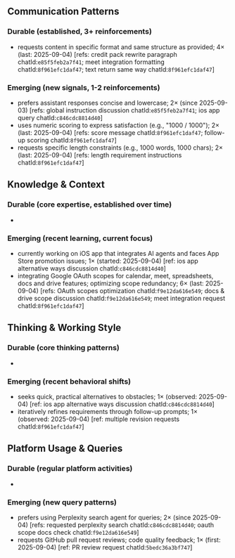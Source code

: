## Communication Patterns
### Durable (established, 3+ reinforcements)
- requests content in specific format and same structure as provided; 4× (last: 2025-09-04) [refs: credit pack rewrite paragraph chatId:`e85f5feb2a7f41`; meet integration formatting chatId:`8f961efc1daf47`; text return same way chatId:`8f961efc1daf47`]

### Emerging (new signals, 1-2 reinforcements)
- prefers assistant responses concise and lowercase; 2× (since 2025-09-03) [refs: global instruction discussion chatId:`e85f5feb2a7f41`; ios app query chatId:`c846cdc8814d40`]
- uses numeric scoring to express satisfaction (e.g., "1000 / 1000"); 2× (last: 2025-09-04) [refs: score message chatId:`8f961efc1daf47`; follow-up scoring chatId:`8f961efc1daf47`]
- requests specific length constraints (e.g., 1000 words, 1000 chars); 2× (last: 2025-09-04) [refs: length requirement instructions chatId:`8f961efc1daf47`]

## Knowledge & Context
### Durable (core expertise, established over time)
- 

### Emerging (recent learning, current focus)  
- currently working on iOS app that integrates AI agents and faces App Store promotion issues; 1× (started: 2025-09-04) [ref: ios app alternative ways discussion chatId:`c846cdc8814d40`]
- integrating Google OAuth scopes for calendar, meet, spreadsheets, docs and drive features; optimizing scope redundancy; 6× (last: 2025-09-04) [refs: OAuth scopes optimization chatId:`f9e12da616e549`; docs & drive scope discussion chatId:`f9e12da616e549`; meet integration request chatId:`8f961efc1daf47`]

## Thinking & Working Style
### Durable (core thinking patterns)
- 

### Emerging (recent behavioral shifts)
- seeks quick, practical alternatives to obstacles; 1× (observed: 2025-09-04) [ref: ios app alternative ways discussion chatId:`c846cdc8814d40`]
- iteratively refines requirements through follow-up prompts; 1× (observed: 2025-09-04) [ref: multiple revision requests chatId:`8f961efc1daf47`]

## Platform Usage & Queries
### Durable (regular platform activities)
- 

### Emerging (new query patterns)
- prefers using Perplexity search agent for queries; 2× (since 2025-09-04) [refs: requested perplexity search chatId:`c846cdc8814d40`; oauth scope docs check chatId:`f9e12da616e549`]
- requests GitHub pull request reviews; code quality feedback; 1× (first: 2025-09-04) [ref: PR review request chatId:`5bedc36a3bf747`]
